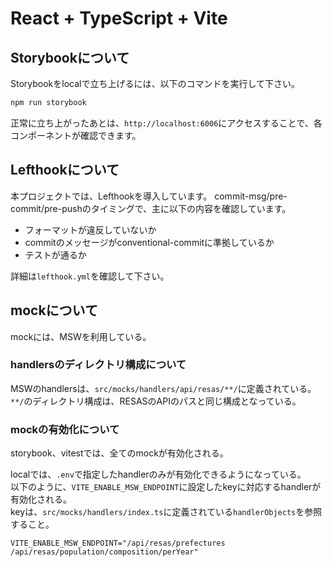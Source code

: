 # React + TypeScript + Vite

## Storybookについて

Storybookをlocalで立ち上げるには、以下のコマンドを実行して下さい。

```bash
npm run storybook
```

正常に立ち上がったあとは、`http://localhost:6006`にアクセスすることで、各コンポーネントが確認できます。

## Lefthookについて

本プロジェクトでは、Lefthookを導入しています。
commit-msg/pre-commit/pre-pushのタイミングで、主に以下の内容を確認しています。

- フォーマットが違反していないか
- commitのメッセージがconventional-commitに準拠しているか
- テストが通るか

詳細は`lefthook.yml`を確認して下さい。

## mockについて

mockには、MSWを利用している。

### handlersのディレクトリ構成について

MSWのhandlersは、`src/mocks/handlers/api/resas/**/`に定義されている。<br>
`**/`のディレクトリ構成は、RESASのAPIのパスと同じ構成となっている。

### mockの有効化について

storybook、vitestでは、全てのmockが有効化される。<br>

localでは、`.env`で指定したhandlerのみが有効化できるようになっている。<br>
以下のように、`VITE_ENABLE_MSW_ENDPOINT`に設定したkeyに対応するhandlerが有効化される。<br>
keyは、`src/mocks/handlers/index.ts`に定義されている`handlerObjects`を参照すること。<br>

```env
VITE_ENABLE_MSW_ENDPOINT="/api/resas/prefectures /api/resas/population/composition/perYear"
```
